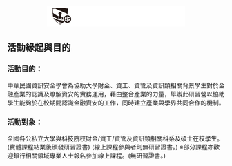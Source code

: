 <p align="center">
  <a href="https://fisw.ccisa.org.tw/">
    <img alt="Financial Information & Security Workshop" src="src/assets/Logo.svg" width="320" />
  </a>
</p>

## 活動緣起與目的

### 活動目的：
中華民國資訊安全學會為協助大學財金、資工、資管及資訊類相關背景學生對於金融產業的認識及瞭解資安的實務運用，藉由整合產業的力量，舉辦此研習營以協助學生能夠於在校期間認識金融資安的工作，同時建立產業與學界共同合作的機制。

### 活動對象：
全國各公私立大學與科技院校財金/資工/資管及資訊類相關科系及碩士在校學生。(實體課程結業後頒發研習證書) (線上課程參與者則無研習證書。)
※部分課程亦歡迎銀行相關領域專業人士報名參加線上課程。(無研習證書。)